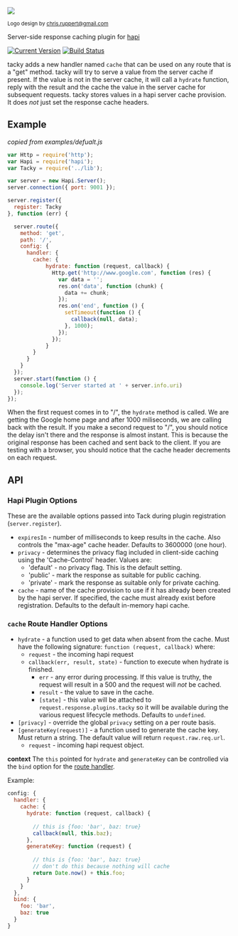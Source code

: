 ![](https://github.com/continuationlabs/tacky/raw/master/images/smaller.png)

<sub>Logo design by chris.ruppert@gmail.com</sub>

Server-side response caching plugin for [hapi](http://hapijs.com/)

[![Current Version](https://img.shields.io/npm/v/tacky.svg)](https://www.npmjs.org/package/tacky)
[![Build Status](https://travis-ci.org/continuationlabs/tacky.svg)](https://travis-ci.org/continuationlabs/tacky)

tacky adds a new handler named `cache` that can be used on any route that is a "get" method. tacky will try to serve a value from the server cache if present. If the value is not in the server cache, it will call a `hydrate` function, reply with the result and the cache the value in the server cache for subsequent requests. tacky stores values in a hapi server cache provision. It does *not* just set the response cache headers.

## Example
_copied from examples/defualt.js_

```js
var Http = require('http');
var Hapi = require('hapi');
var Tacky = require('../lib');

var server = new Hapi.Server();
server.connection({ port: 9001 });

server.register({
  register: Tacky
}, function (err) {

  server.route({
    method: 'get',
    path: '/',
    config: {
      handler: {
        cache: {
            hydrate: function (request, callback) {
              Http.get('http://www.google.com', function (res) {
                var data = '';
                res.on('data', function (chunk) {
                  data += chunk;
                });
                res.on('end', function () {
                  setTimeout(function () {
                    callback(null, data);
                  }, 1000);
                });
              });
            }
        }
      }
    }
  });
  server.start(function () {
    console.log('Server started at ' + server.info.uri)
  });
});
```

When the first request comes in to "/", the `hydrate` method is called. We are getting the Google home page and after 1000 miliseconds, we are calling back with the result. If you make a second request to "/", you should notice the delay isn't there and the response is almost instant. This is because the original response has been cached and sent back to the client. If you are testing with a browser, you should notice that the cache header decrements on each request.

## API

### Hapi Plugin Options

These are the available options passed into Tack during plugin registration (`server.register`).

- `expiresIn` - number of milliseconds to keep results in the cache. Also controls the "max-age" cache header. Defaults to 3600000 (one hour).
- `privacy` - determines the privacy flag included in client-side caching using the 'Cache-Control' header. Values are:
  - 'default' - no privacy flag. This is the default setting.
  - 'public' - mark the response as suitable for public caching.
  - 'private' - mark the response as suitable only for private caching.
- `cache` - name of the cache provision to use if it has already been created by the hapi server. If specified, the cache must already exist before registration. Defaults to the default in-memory hapi cache.

### `cache` Route Handler Options

- `hydrate` - a function used to get data when absent from the cache. Must have the following signature: `function (request, callback)` where:
  - `request` - the incoming hapi request
  - `callback(err, result, state)` - function to execute when hydrate is finished.
    - `err` - any error during processing. If this value is truthy, the request will result in a 500 and the request will _not_ be cached.
    - `result` - the value to save in the cache.
    - `[state]` - this value will be attached to `request.response.plugins.tacky` so it will be available during the various request lifecycle methods. Defaults to `undefined`.
- `[privacy]` - override the global `privacy` setting on a per route basis.
- `[generateKey(request)]` - a function used to generate the cache key. Must return a string. The default value will return `request.raw.req.url`.
  - `request` - incoming hapi request object.

__context__
The `this` pointed for `hydrate` and `generateKey` can be controlled via the `bind` option for the [route handler](https://github.com/hapijs/hapi/blob/master/API.md#route-options).

Example:

```js
config: {
  handler: {
    cache: {
      hydrate: function (request, callback) {
  
        // this is {foo: 'bar', baz: true}
        callback(null, this.baz);
      },
      generateKey: function (request) {
  
        // this is {foo: 'bar', baz: true}
        // don't do this because nothing will cache
        return Date.now() + this.foo;
      }
    }
  },
  bind: {
    foo: 'bar',
    baz: true
  }
}
```
